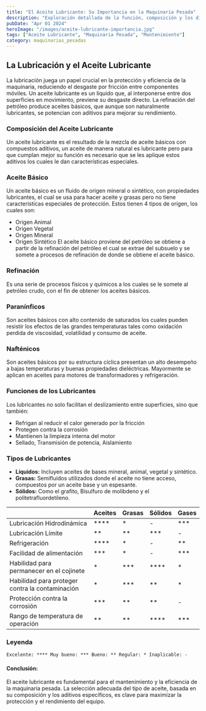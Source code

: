 ```yaml
---
title: "El Aceite Lubricante: Su Importancia en la Maquinaria Pesada"
description: "Exploración detallada de la función, composición y los diferentes tipos de aceite lubricante, junto con sus aditivos, para el mantenimiento óptimo de maquinaria"
pubDate: "Apr 01 2024"
heroImage: "/images/aceite-lubricante-importancia.jpg"
tags: ["Aceite Lubricante", "Maquinaria Pesada", "Mantenimiento"]
category: maquinarias_pesadas
---
```


## La Lubricación y el Aceite Lubricante

La lubricación juega un papel crucial en la protección y eficiencia de la maquinaria, reduciendo el desgaste por fricción entre componentes móviles. Un aceite lubricante es un líquido que, al interponerse entre dos superficies en movimiento, previene su desgaste directo. La refinación del petróleo produce aceites básicos, que aunque son naturalmente lubricantes, se potencian con aditivos para mejorar su rendimiento.

### Composición del Aceite Lubricante

Un aceite lubricante es el resultado de la mezcla de aceite básicos con compuestos aditivos, un aceite de manera natural es lubricante pero para que cumplan mejor su función es necesario que se les aplique estos aditivos los cuales le dan características especiales.

### Aceite Básico

Un aceite básico es un fluido de origen mineral o sintético, con propiedades lubricantes, el cual se usa para hacer aceite y grasas pero no tiene características especiales de protección.
Estos tienen 4 tipos de origen, los cuales son:

- Origen Animal
- Origen Vegetal
- Origen Mineral
- Origen Sintético
  El aceite básico proviene del petróleo se obtiene a partir de la refinación del petróleo el cual se extrae del subsuelo y se somete a procesos de refinación de donde se obtiene el aceite básico.

### Refinación

Es una serie de procesos físicos y químicos a los cuales se le somete al petróleo crudo, con el fin de obtener los aceites básicos.

### Paranínficos

Son aceites básicos con alto contenido de saturados los cuales pueden resistir los efectos de las grandes temperaturas tales como oxidación perdida de viscosidad, volatilidad y consumo de aceite.

### Nafténicos

Son aceites básicos por su estructura cíclica presentan un alto desempeño a bajas temperaturas y buenas propiedades dieléctricas. Mayormente se aplican en aceites para motores de transformadores y refrigeración.

### Funciones de los Lubricantes

Los lubricantes no solo facilitan el deslizamiento entre superficies, sino que también:

- Refrigan al reducir el calor generado por la fricción
- Protegen contra la corrosión
- Mantienen la limpieza interna del motor
- Sellado, Transmisión de potencia, Aislamiento

### Tipos de Lubricantes

- **Líquidos:** Incluyen aceites de bases mineral, animal, vegetal y sintético.
- **Grasas:** Semifluidos utilizados donde el aceite no tiene acceso, compuestos por un aceite base y un espesante.
- **Sólidos:** Como el grafito, Bisulfuro de molibdeno y el politetrafluordetileno.

|                                                 | Aceites  | Grasas | Sólidos  | Gases  |
| ----------------------------------------------- | -------- | ------ | -------- | ------ |
| Lubricación Hidrodinámica                       | \*\*\*\* | \*     | -        | \*\*\* |
| Lubricación Límite                              | \*\*     | \*\*   | \*\*\*   | -      |
| Refrigeración                                   | \*\*\*\* | \*     | -        | \*\*   |
| Facilidad de alimentación                       | \*\*\*   | \*     | -        | \*\*\* |
| Habilidad para permanecer en el cojinete        | \*       | \*\*\* | \*\*\*\* | \*     |
| Habilidad para proteger contra la contaminación | \*       | \*\*\* | \*\*     | \*     |
| Protección contra la corrosión                  | \*\*\*   | \*\*   | \*\*     | -      |
| Rango de temperatura de operación               | \*\*     | \*\*   | \*\*\*\* | \*\*\* |

### Leyenda

```
Excelente: **** Muy bueno: *** Bueno: ** Regular: * Inaplicable: -
```

#### Conclusión:

El aceite lubricante es fundamental para el mantenimiento y la eficiencia de la maquinaria pesada. La selección adecuada del tipo de aceite, basada en su composición y los aditivos específicos, es clave para maximizar la protección y el rendimiento del equipo.
